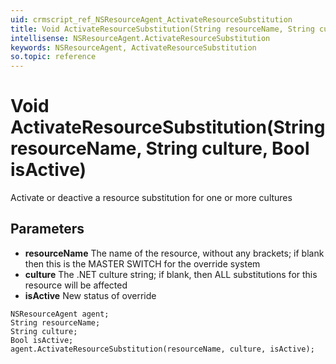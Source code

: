 ```yaml
---
uid: crmscript_ref_NSResourceAgent_ActivateResourceSubstitution
title: Void ActivateResourceSubstitution(String resourceName, String culture, Bool isActive)
intellisense: NSResourceAgent.ActivateResourceSubstitution
keywords: NSResourceAgent, ActivateResourceSubstitution
so.topic: reference
---
```


# Void ActivateResourceSubstitution(String resourceName, String culture, Bool isActive)

Activate or deactive a resource substitution for one or more cultures

## Parameters

* **resourceName** The name of the resource, without any brackets; if blank then this is the MASTER SWITCH for the override system
* **culture** The .NET culture string; if blank, then ALL substitutions for this resource will be affected
* **isActive** New status of override

```crmscript
NSResourceAgent agent;
String resourceName;
String culture;
Bool isActive;
agent.ActivateResourceSubstitution(resourceName, culture, isActive);
```


